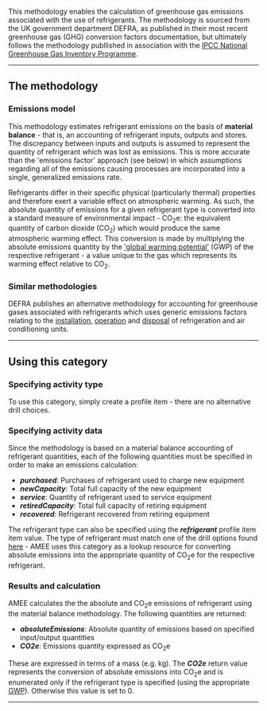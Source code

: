 This methodology enables the calculation of greenhouse gas emissions
associated with the use of refrigerants. The methodology is sourced from
the UK government department DEFRA, as published in their most recent
greenhouse gas (GHG) conversion factors documentation, but ultimately
follows the methodology publlished in association with the [IPCC
National Greenhouse Gas Inventory
Programme](http://www.ipcc-nggip.iges.or.jp/public/2006gl/pdf/3_Volume3/V3_7_Ch7_ODS_Substitutes.pdf).

-----

## The methodology

### Emissions model

This methodology estimates refrigerant emissions on the basis of
**material balance** - that is, an accounting of refrigerant inputs,
outputs and stores. The discrepancy between inputs and outputs is
assumed to represent the quantity of refrigerant which was lost as
emissions. This is more accurate than the 'emissions factor' approach
(see below) in which assumptions regarding all of the emissions causing
processes are incorporated into a single, generalized emissions rate.

Refrigerants differ in their specific physical (particularly thermal)
properties and therefore exert a variable effect on atmospheric warming.
As such, the absolute quantity of emissions for a given refrigerant type
is converted into a standard measure of environmental impact - CO<sub>2</sub>e:
the equivalent quantity of carbon dioxide (CO<sub>2</sub>) which would produce
the same atmospheric warming effect. This conversion is made by
multiplying the absolute emissions quantity by the ['global warming
potential'](Greenhouse_gases_Global_warming_potentials) (GWP) of the
respective refrigerant - a value unique to the gas which represents its
warming effect relative to CO<sub>2</sub>.

### Similar methodologies

DEFRA publishes an alternative methodology for accounting for greenhouse
gases associated with refrigerants which uses generic emissions factors
relating to the [installation](Refrigeration_Installation),
[operation](Refrigeration_Operation) and
[disposal](Refrigeration_Disposal) of refrigeration and air conditioning
units.

-----

## Using this category

### Specifying activity type

To use this category, simply create a profile item - there are no
alternative drill choices.

### Specifying activity data

Since the methodology is based on a material balance accounting of
refrigerant quantities, each of the following quantities must be
specified in order to make an emissions calculation:

  - ***purchased***: Purchases of refrigerant used to charge new
    equipment
  - ***newCapacity***: Total full capacity of the new equipment
  - ***service***: Quantity of refrigerant used to service equipment
  - ***retiredCapacity***: Total full capacity of retiring equipment
  - ***recovered***: Refrigerant recovered from retiring equipment

The refrigerant type can also be specified using the ***refrigerant***
profile item item value. The type of refrigerant must match one of the
drill options found [here](Greenhouse_gases_Global_warming_potentials) -
AMEE uses this category as a lookup resource for converting absolute
emissions into the appropriate quantity of CO<sub>2</sub>e for the respective
refrigerant.

### Results and calculation

AMEE calculates the the absolute and CO<sub>2</sub>e emissions of refrigerant
using the material balance methodology. The following quantities are
returned:

  - ***absoluteEmissions***: Absolute quantity of emissions based on
    specified input/output quantities
  - ***CO2e***: Emissions quantity expressed as CO<sub>2</sub>e

These are expressed in terms of a mass (e.g. kg). The ***CO2e*** return
value represents the conversion of absolute emissions into CO<sub>2</sub>e and
is enumerated only if the refrigerant type is specified (using the
appropriate [GWP](Greenhouse_gases_Global_warming_potentials)).
Otherwise this value is set to 0.

-----
